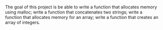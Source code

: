 The goal of this project is be able to write a function that allocates memory using malloc; write a function that concatenates two strings; write a function that allocates memory for an array; write a function that creates an array of integers.
